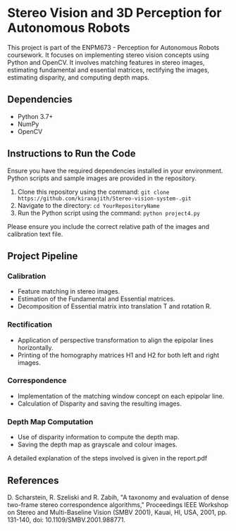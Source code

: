 # Stereo Vision and 3D Perception for Autonomous Robots

This project is part of the ENPM673 - Perception for Autonomous Robots coursework. It focuses on implementing stereo vision concepts using Python and OpenCV. It involves matching features in stereo images, estimating fundamental and essential matrices, rectifying the images, estimating disparity, and computing depth maps.

## Dependencies
- Python 3.7+
- NumPy
- OpenCV

## Instructions to Run the Code
Ensure you have the required dependencies installed in your environment. Python scripts and sample images are provided in the repository.

1. Clone this repository using the command: `git clone https://github.com/kiranajith/Stereo-vision-system-.git`
2. Navigate to the directory: `cd YourRepositoryName`
3. Run the Python script using the command: `python project4.py`

Please ensure you include the correct relative path of the images and calibration text file.

## Project Pipeline

### Calibration
- Feature matching in stereo images.
- Estimation of the Fundamental and Essential matrices.
- Decomposition of Essential matrix into translation T and rotation R.

### Rectification
- Application of perspective transformation to align the epipolar lines horizontally.
- Printing of the homography matrices H1 and H2 for both left and right images.

### Correspondence
- Implementation of the matching window concept on each epipolar line.
- Calculation of Disparity and saving the resulting images.

### Depth Map Computation
- Use of disparity information to compute the depth map.
- Saving the depth map as grayscale and colour images.

A detailed explanation of the steps involved is given in the report.pdf


## References
D. Scharstein, R. Szeliski and R. Zabih, "A taxonomy and evaluation of dense two-frame stereo correspondence algorithms," Proceedings IEEE Workshop on Stereo and Multi-Baseline Vision (SMBV 2001), Kauai, HI, USA, 2001, pp. 131-140, doi: 10.1109/SMBV.2001.988771.
